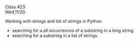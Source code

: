 <div class="lecture2">

<div class="column_date">
<p markdown="block">

Class #23 <br>
Wed,11/20

</p>
</div>
<div class="column_materials">
<p markdown="block">

Working with strings and list of strings in Python.

- searching for a all occurrences of a substring in a long string
- searching for a substring in a list of strings


</p>
</div>

<div class="column_assign">
<p markdown="block">



</p>
</div>

</div>
